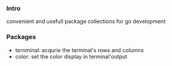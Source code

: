 ### Intro

convenient and usefull package collections for go development 


### Packages 

* ternminal: acqurie the terminal's rows and columns 
* color: set the color display in terminal'output 

